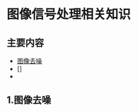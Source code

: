 # 图像信号处理相关知识


## 主要内容

- [图像去噪](#ImageDenoising)
- []
- [](#Rank)


## <a id = 'ImageDenoising'><a/> 1.图像去噪
